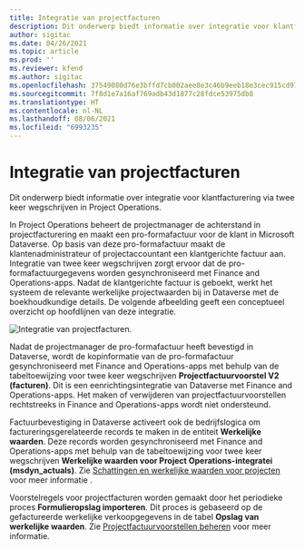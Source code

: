 ```yaml
---
title: Integratie van projectfacturen
description: Dit onderwerp biedt informatie over integratie voor klantfacturering via twee keer wegschrijven in Project Operations.
author: sigitac
ms.date: 04/26/2021
ms.topic: article
ms.prod: ''
ms.reviewer: kfend
ms.author: sigitac
ms.openlocfilehash: 37549080d76e3bffd7cb002aee8e3c46b9eeb18e3cec915cd971881b69747534
ms.sourcegitcommit: 7f8d1e7a16af769adb43d1877c28fdce53975db8
ms.translationtype: HT
ms.contentlocale: nl-NL
ms.lasthandoff: 08/06/2021
ms.locfileid: "6993235"
---
```

# <a name="project-invoice-integration"></a>Integratie van projectfacturen

Dit onderwerp biedt informatie over integratie voor klantfacturering via twee keer wegschrijven in Project Operations.

In Project Operations beheert de projectmanager de achterstand in projectfacturering en maakt een pro-formafactuur voor de klant in Microsoft Dataverse. Op basis van deze pro-formafactuur maakt de klantenadministrateur of projectaccountant een klantgerichte factuur aan. Integratie van twee keer wegschrijven zorgt ervoor dat de pro-formafactuurgegevens worden gesynchroniseerd met Finance and Operations-apps. Nadat de klantgerichte factuur is geboekt, werkt het systeem de relevante werkelijke projectwaarden bij in Dataverse met de boekhoudkundige details. De volgende afbeelding geeft een conceptueel overzicht op hoofdlijnen van deze integratie.

   ![Integratie van projectfacturen.](./media/DW5Invoicing.png)

Nadat de projectmanager de pro-formafactuur heeft bevestigd in Dataverse, wordt de kopinformatie van de pro-formafactuur gesynchroniseerd met Finance and Operations-apps met behulp van de tabeltoewijzing voor twee keer wegschrijven **Projectfactuurvoorstel V2 (facturen)**. Dit is een eenrichtingsintegratie van Dataverse met Finance and Operations-apps. Het maken of verwijderen van projectfactuurvoorstellen rechtstreeks in Finance and Operations-apps wordt niet ondersteund.

Factuurbevestiging in Dataverse activeert ook de bedrijfslogica om factureringsgerelateerde records te maken in de entiteit **Werkelijke waarden**. Deze records worden gesynchroniseerd met Finance and Operations-apps met behulp van de tabeltoewijzing voor twee keer wegschrijven **Werkelijke waarden voor Project Operations-integratei (msdyn\_actuals)**. Zie [Schattingen en werkelijke waarden voor projecten](resource-dual-write-estimates-actuals.md) voor meer informatie . 

Voorstelregels voor projectfacturen worden gemaakt door het periodieke proces **Formulieropslag importeren**. Dit proces is gebaseerd op de gefactureerde werkelijke verkoopgegevens in de tabel **Opslag van werkelijke waarden**. Zie [Projectfactuurvoorstellen beheren](../invoicing/format-update-project-invoice-proposals.md#create-project-invoice-proposals) voor meer informatie. 
